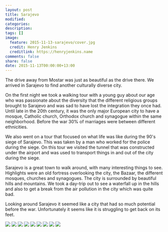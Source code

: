 ```yaml
---
layout: post
title: Sarajevo
modified:
categories:
description:
tags: []
image:
  feature: 2015-11-13-sarajevo/cover.jpg
  credit: Henry Jenkins
  creditlink: https://henryjenkins.name
comments: false
share: false
date: 2015-11-13T00:00:00+13:00
---
```


The drive away from Mostar was just as beautiful as the drive there. We arrived
in Sarajevo to find another culturally diverse city.

On the first night we took a walking tour with a young guy about our age who
was passionate about the diversity that the different religious groups brought
to Sarajevo and was sad to have lost the integration they once had. Until late
in the 20th century, it was the only major European city to have a mosque,
Catholic church, Orthodox church and synagogue within the same neighborhood.
Before the war 30% of marriages were between different ethnicities.

We also went on a tour that focused on what life was like during the 90's siege
of Sarajevo. This was taken by a man who worked for the police during the
siege. On this tour we visited the tunnel that was constructed under the
airport and was used to transport things in and out of the city during the
siege.

Sarajevo is a great town to walk around, with many interesting things to see.
Highlights were an old fortress overlooking the city, the Bazaar, the different
mosques, churches and synagogues. The city is surrounded by beautiful hills and
mountains. We took a day-trip out to see a waterfall up in the hills and also
to get a break from the air pollution in the city which was quite bad.

Looking around Sarajevo it seemed like a city that had so much potential before
the war. Unfortunately it seems like it is struggling to get back on its feet.

<img src="/images/2015-11-13-sarajevo/IMG_20151110_112825_640px.jpg">

<img src="/images/2015-11-13-sarajevo/IMG_20151110_120150_640px.jpg">

<img src="/images/2015-11-13-sarajevo/IMG_20151111_101110_640px.jpg">

<img src="/images/2015-11-13-sarajevo/IMG_20151111_101348_640px.jpg">

<img src="/images/2015-11-13-sarajevo/IMG_20151111_142900_640px.jpg">

<img src="/images/2015-11-13-sarajevo/IMG_20151111_150511_640px.jpg">

<img src="/images/2015-11-13-sarajevo/IMG_20151111_164324_640px.jpg">

<img src="/images/2015-11-13-sarajevo/IMG_20151112_151531_640px.jpg">

<img src="/images/2015-11-13-sarajevo/IMG_20151112_155945_640px.jpg">
